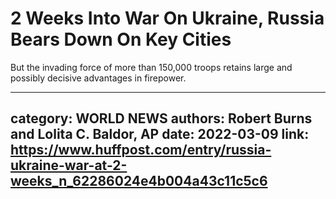 # 2 Weeks Into War On Ukraine, Russia Bears Down On Key Cities

But the invading force of more than 150,000 troops retains large and possibly decisive advantages in firepower.

---
category: WORLD NEWS
authors: Robert Burns and Lolita C. Baldor, AP
date: 2022-03-09
link: https://www.huffpost.com/entry/russia-ukraine-war-at-2-weeks_n_62286024e4b004a43c11c5c6
---

